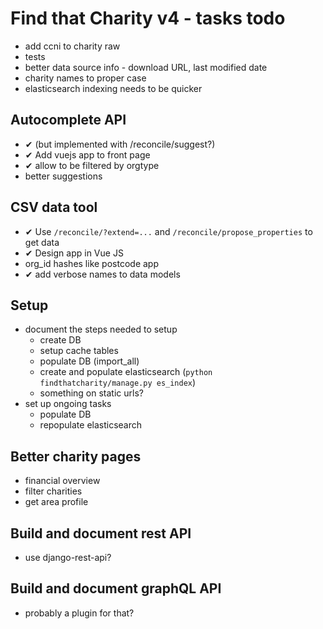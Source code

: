 # Find that Charity v4 - tasks todo

- add ccni to charity raw
- tests
- better data source info - download URL, last modified date
- charity names to proper case
- elasticsearch indexing needs to be quicker

## Autocomplete API

- ✔ (but implemented with /reconcile/suggest?)
- ✔ Add vuejs app to front page
- ✔ allow to be filtered by orgtype
- better suggestions

## CSV data tool

- ✔ Use `/reconcile/?extend=...` and `/reconcile/propose_properties` to get data
- ✔ Design app in Vue JS
- org_id hashes like postcode app
- ✔ add verbose names to data models

## Setup

- document the steps needed to setup
    - create DB
    - setup cache tables
    - populate DB (import_all)
    - create and populate elasticsearch (`python findthatcharity/manage.py es_index`)
    - something on static urls?
- set up ongoing tasks
    - populate DB
    - repopulate elasticsearch

## Better charity pages

- financial overview
- filter charities
- get area profile

## Build and document rest API

- use django-rest-api?

## Build and document graphQL API

- probably a plugin for that?
